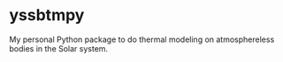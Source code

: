 # yssbtmpy

My personal Python package to do thermal modeling on atmosphereless bodies in the Solar system.
